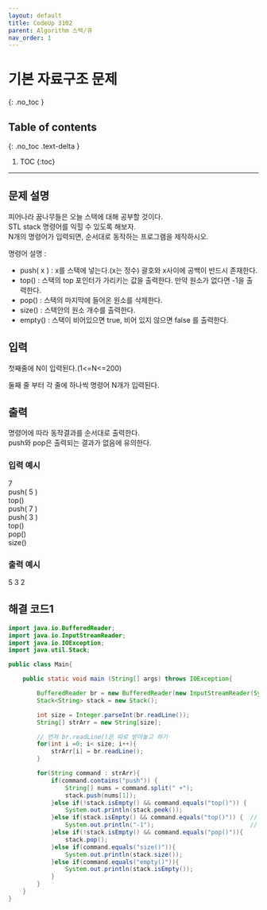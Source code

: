 ```yaml
---
layout: default
title: CodeUp 3102 
parent: Algorithm 스택/큐
nav_order: 1
---
```


# 기본 자료구조 문제
{: .no_toc }

## Table of contents
{: .no_toc .text-delta }

1. TOC
{:toc}

---

## 문제 설명

피어나라 꿈나무들은 오늘 스택에 대해 공부할 것이다.  
STL stack 명령어를 익힐 수 있도록 해보자.  
N개의 명령어가 입력되면, 순서대로 동작하는 프로그램을 제작하시오.  

명령어 설명 :  

- push( x ) : x를 스택에 넣는다.(x는 정수) 괄호와 x사이에 공백이 반드시 존재한다.
- top() : 스택의 top 포인터가 가리키는 값을 출력한다.  만약 원소가 없다면 -1을 출력한다.
- pop() : 스택의 마지막에 들어온 원소를 삭제한다.
- size() : 스택안의 원소 개수를 출력한다.
- empty() : 스택이 비어있으면 true, 비어 있지 않으면 false 를 출력한다.


## 입력

첫째줄에 N이 입력된다.(1<=N<=200)  

둘째 줄 부터 각 줄에 하나씩 명령어 N개가 입력된다.  

## 출력


명령어에 따라 동작결과를 순서대로 출력한다.  
push와 pop은 출력되는 결과가 없음에 유의한다.  

### 입력 예시

7  
push( 5 )  
top()  
push( 7 )  
push( 3 )  
top()  
pop()  
size()  

### 출력 예시

5
3
2

## 해결 코드1
```java
import java.io.BufferedReader;
import java.io.InputStreamReader;
import java.io.IOException;
import java.util.Stack;

public class Main{

    public static void main (String[] args) throws IOException{

        BufferedReader br = new BufferedReader(new InputStreamReader(System.in));
        Stack<String> stack = new Stack();

        int size = Integer.parseInt(br.readLine());
        String[] strArr = new String[size];

        // 먼저 br.readLine()은 따로 받아놓고 하기
        for(int i =0; i< size; i++){
            strArr[i] = br.readLine();
        }

        for(String command : strArr){
            if(command.contains("push")) {
                String[] nums = command.split(" +");
                stack.push(nums[1]);
            }else if(!stack.isEmpty() && command.equals("top()")) {
                System.out.println(stack.peek());
            }else if(stack.isEmpty() && command.equals("top()")) {  // java api stack의 peek()는 비어있으면 -1을 반환하지 않고
                System.out.println("-1");                           // Throws: EmptyStackException - if this stack is empty.
            }else if(!stack.isEmpty() && command.equals("pop()")){
                stack.pop();
            }else if(command.equals("size()")){
                System.out.println(stack.size());
            }else if(command.equals("empty()")){
                System.out.println(stack.isEmpty());
            }
        }
    }
}
```